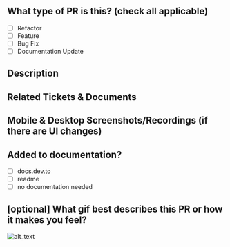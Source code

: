 <!--- Prepend PR title with [WIP] if work in progress. Remove when ready for review. -->

## What type of PR is this? (check all applicable)

- [ ] Refactor
- [ ] Feature
- [ ] Bug Fix
- [ ] Documentation Update

## Description

## Related Tickets & Documents

## Mobile & Desktop Screenshots/Recordings (if there are UI changes)

## Added to documentation?

- [ ] docs.dev.to
- [ ] readme
- [ ] no documentation needed

## [optional] What gif best describes this PR or how it makes you feel?

![alt_text](gif_link)
